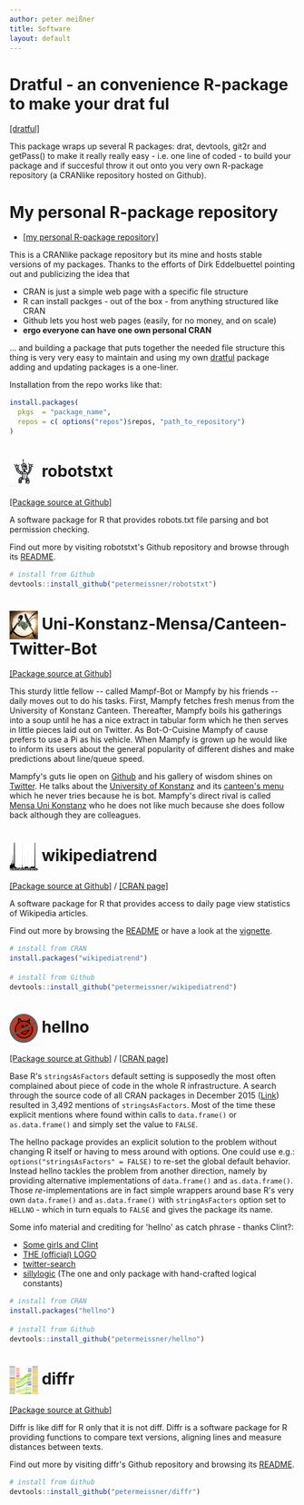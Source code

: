 ```yaml
---
author: peter meißner
title: Software
layout: default
---
```


# Dratful - an convenience R-package to make your drat ful

[[dratful]](https://github.com/petermeissner/dratful)

This package wraps up several R packages: drat, devtools, git2r and getPass() to make it really really easy - i.e. one line of coded - to build your package and if succesful throw it out onto you very own R-package repository (a CRANlike repository hosted on Github). 


# My personal R-package repository

- [[my personal R-package repository]](https://petermeissner.github.io/drat/)

This is a CRANlike package repository but its mine and hosts stable versions of my packages. Thanks to the efforts of Dirk Eddelbuettel pointing out and publicizing the idea that 

- CRAN is just a simple web page with a specific file structure
- R can install packges - out of the box - from anything structured like CRAN
- Github lets you host web pages (easily, for no money, and on scale)
- **ergo everyone can have one own personal CRAN**

... and building a package that puts together the needed file structure this thing is very very easy to maintain and using my own [dratful](https://github.com/petermeissner/dratful) package adding and updating packages is a one-liner. 

Installation from the repo works like that:

```r
install.packages(
  pkgs  = "package_name",
  repos = c( options("repos")$repos, "path_to_repository")
)
```




# <img src="/images/robotstxt.png" style="width: 50px; vertical-align:middle;" /> robotstxt

[[Package source at Github]](https://github.com/petermeissner/robotstxt)

A software package for R that provides robots.txt file parsing and bot permission checking. 

Find out more by visiting robotstxt's Github repository and browse through its [README](https://github.com/petermeissner/robotstxt).

``` r
# install from Github
devtools::install_github("petermeissner/robotstxt")
```




# <img src="/images/unikonstanzmensabot.jpg" style="width: 50px; vertical-align:middle;" /> Uni-Konstanz-Mensa/Canteen-Twitter-Bot

[[Package source at Github]](https://github.com/petermeissner/unikonstanzmensabot)

This sturdy little fellow -- called Mampf-Bot or Mampfy by his friends -- daily moves out to do his tasks. First, Mampfy fetches fresh  menus from the University of Konstanz Canteen. Thereafter, Mampfy boils his gatherings into a soup until he has a nice extract in tabular form which he then serves in little pieces laid out on Twitter. As Bot-O-Cuisine Mampfy of cause prefers to use a Pi as his vehicle. When Mampfy is grown up he would like to inform its users about the general popularity of different dishes and make predictions about line/queue speed.

Mampfy's guts lie open on [Github](https://github.com/petermeissner/unikonstanzmensabot) and his gallery of wisdom shines on [Twitter](https://twitter.com/Mensa_Bot_UniKN/with_replies). He talks about the [University of Konstanz](http://www.uni-konstanz.de/) and its [canteen's menu](https://www.seezeit.com/Essen/Speiseplaene/MensaGiessberg.html) which he never tries because he is bot. Mampfy's direct rival is called [Mensa Uni Konstanz](https://twitter.com/giessberg) who he does not like much because she does follow back although they are colleagues.  

# <img src="/images/wp_trend.png" style="width: 50px; vertical-align:middle;" /> wikipediatrend

[[Package source at Github]](https://github.com/petermeissner/wikipediatrend)  / [[CRAN page]](https://cran.r-project.org/web/packages/wikipediatrend/index.html)

A software package for R that provides access to daily page view statistics of Wikipedia articles.  

Find out more by browsing the [README](https://github.com/petermeissner/wikipediatrend) or have a look at the [vignette](https://cran.r-project.org/web/packages/wikipediatrend/vignettes/using-wikipediatrend.html).

``` r
# install from CRAN
install.packages("wikipediatrend")

# install from Github
devtools::install_github("petermeissner/wikipediatrend")
```


# <img src="/images/hellno50.png" style="width: 50px; vertical-align:middle;" /> hellno

[[Package source at Github]](https://github.com/petermeissner/hellno) / [[CRAN page]](https://cran.r-project.org/web/packages/hellno/index.html)

Base R's `stringsAsFactors` default setting is supposedly the 
  most often complained about piece of code in the whole R infrastructure. 
  A search through the source code of all CRAN packages in December 2015 ([Link](https://github.com/search?utf8=%E2%9C%93&q=user%3Acran+stringsAsFactors&type=Code))
  resulted in 3,492 mentions of `stringsAsFactors`. Most of the time these explicit 
  mentions where found within calls to `data.frame()` or `as.data.frame()` and 
  simply set the value to `FALSE`. 
  
  The hellno package provides an explicit solution to the problem without 
  changing R itself or having to mess around with options. One could use e.g.:
  `options("stringsAsFactors" = FALSE)` to re-set the global default behavior. 
  Instead hellno tackles the problem from another direction, namely by 
  providing alternative implementations of `data.frame()` and `as.data.frame()`. 
  Those *re*-implementations are in fact simple wrappers around base R's very own 
  `data.frame()` and `as.data.frame()` with `stringAsFactors` option set to 
  `HELLNO` - which in turn equals to `FALSE` and gives the package its name.
  
  Some info material and crediting for 'hellno' as catch phrase - thanks Clint?: 
  
  - [Some girls and Clint](https://twitter.com/zenrhino/status/623226883644129280)
  - [THE (official) LOGO](http://rtalk.org/strings-as-factors_hell-no_hex-sticker/)
  - [twitter-search](https://twitter.com/search?q=stringsAsFactors%3DHELLNO&src=typd) 
  - [sillylogic](https://github.com/nutterb/sillylogic/blob/master/README.md) (The one and only package with hand-crafted logical constants)


``` r
# install from CRAN
install.packages("hellno")

# install from Github
devtools::install_github("petermeissner/hellno")
```


# <img src="/images/diffr.png" style="width: 50px; vertical-align:middle;" /> diffr

[[Package source at Github]](https://github.com/petermeissner/diffr)

Diffr is like diff for R only that it is not diff. Diffr is a software package for R providing functions to compare text versions, aligning lines and measure distances between texts.

Find out more by visiting diffr's Github repository and browsing its [README](https://github.com/petermeissner/diffr).

``` r
# install from Github
devtools::install_github("petermeissner/diffr")
```
